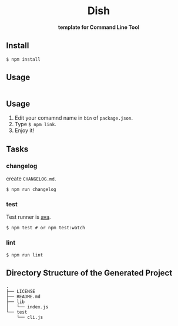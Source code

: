 <div align="center">
  <h1>Dish</h1>
</div>

<div align="center">
  <strong>template for Command Line Tool</strong>
</div>

<!-- travis https://travis-ci.org/ -->
<!-- codecov https://codecov.io/gh -->
<!-- npm version badge: https://badge.fury.io/ -->

## Install
```
$ npm install
```

## Usage
```
```

## Usage
1. Edit your comamnd name in `bin` of `package.json`.
2. Type `$ npm link`.
3. Enjoy it!

## Tasks
### changelog
create `CHANGELOG.md`.
```
$ npm run changelog
```

### test
Test runner is [ava](https://github.com/avajs/ava).
```
$ npm test # or npm test:watch
```

### lint
```
$ npm run lint
```

## Directory Structure of the Generated Project
```
.
├── LICENSE
├── README.md
├── lib
│   └── index.js
└── test
    └── cli.js
```
